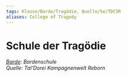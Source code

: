 ```yaml
---
tags: Klasse/Barde/Tragödie, Quelle/5e/TDCSR
aliases: College of Tragedy
---
```

Schule der Tragödie
===================

[_Barde_](05%20-%20Wikipedia/Charakteroptionen/02.%20Klassen/Barde.md)_: Bardenschule_  
_Quelle: Tal'Dorei Kampagnenwelt Reborn_